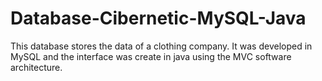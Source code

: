 # Database-Cibernetic-MySQL-Java
This database stores the data of a clothing company. It was developed in MySQL and the interface was create in java using the MVC software architecture.
